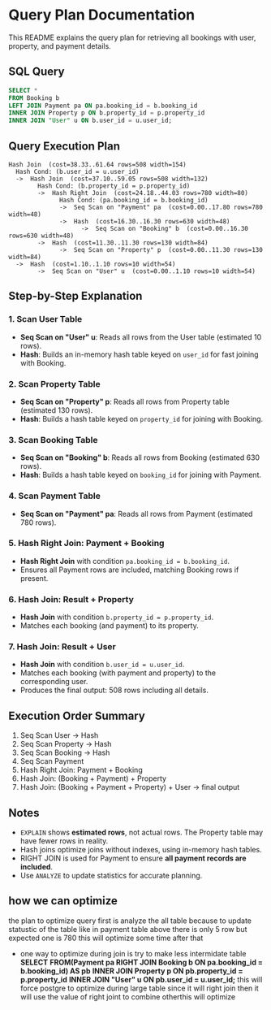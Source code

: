# Query Plan Documentation

This README explains the query plan for retrieving all bookings with user, property, and payment details.

## SQL Query

```sql
SELECT *
FROM Booking b
LEFT JOIN Payment pa ON pa.booking_id = b.booking_id
INNER JOIN Property p ON b.property_id = p.property_id
INNER JOIN "User" u ON b.user_id = u.user_id;
```

## Query Execution Plan

```
Hash Join  (cost=38.33..61.64 rows=508 width=154)
  Hash Cond: (b.user_id = u.user_id)
  ->  Hash Join  (cost=37.10..59.05 rows=508 width=132)
        Hash Cond: (b.property_id = p.property_id)
        ->  Hash Right Join  (cost=24.18..44.03 rows=780 width=80)
              Hash Cond: (pa.booking_id = b.booking_id)
              ->  Seq Scan on "Payment" pa  (cost=0.00..17.80 rows=780 width=48)
              ->  Hash  (cost=16.30..16.30 rows=630 width=48)
                    ->  Seq Scan on "Booking" b  (cost=0.00..16.30 rows=630 width=48)
        ->  Hash  (cost=11.30..11.30 rows=130 width=84)
              ->  Seq Scan on "Property" p  (cost=0.00..11.30 rows=130 width=84)
  ->  Hash  (cost=1.10..1.10 rows=10 width=54)
        ->  Seq Scan on "User" u  (cost=0.00..1.10 rows=10 width=54)
```

## Step-by-Step Explanation

### 1. Scan User Table

* **Seq Scan on "User" u**: Reads all rows from the User table (estimated 10 rows).
* **Hash**: Builds an in-memory hash table keyed on `user_id` for fast joining with Booking.

### 2. Scan Property Table

* **Seq Scan on "Property" p**: Reads all rows from Property table (estimated 130 rows).
* **Hash**: Builds a hash table keyed on `property_id` for joining with Booking.

### 3. Scan Booking Table

* **Seq Scan on "Booking" b**: Reads all rows from Booking (estimated 630 rows).
* **Hash**: Builds a hash table keyed on `booking_id` for joining with Payment.

### 4. Scan Payment Table

* **Seq Scan on "Payment" pa**: Reads all rows from Payment (estimated 780 rows).

### 5. Hash Right Join: Payment + Booking

* **Hash Right Join** with condition `pa.booking_id = b.booking_id`.
* Ensures all Payment rows are included, matching Booking rows if present.

### 6. Hash Join: Result + Property

* **Hash Join** with condition `b.property_id = p.property_id`.
* Matches each booking (and payment) to its property.

### 7. Hash Join: Result + User

* **Hash Join** with condition `b.user_id = u.user_id`.
* Matches each booking (with payment and property) to the corresponding user.
* Produces the final output: 508 rows including all details.

## Execution Order Summary

1. Seq Scan User → Hash
2. Seq Scan Property → Hash
3. Seq Scan Booking → Hash
4. Seq Scan Payment
5. Hash Right Join: Payment + Booking
6. Hash Join: (Booking + Payment) + Property
7. Hash Join: (Booking + Payment + Property) + User → final output

## Notes

* `EXPLAIN` shows **estimated rows**, not actual rows. The Property table may have fewer rows in reality.
* Hash joins optimize joins without indexes, using in-memory hash tables.
* RIGHT JOIN is used for Payment to ensure **all payment records are included**.
* Use `ANALYZE` to update statistics for accurate planning.



## how we can optimize 
the plan to optimize query first is analyze the all table because to update statustic of the table like in payment table above there is only 5 row but expected one is 780 this will optimize some time after that 
 - one way to optimize during join is try to make less intermidate table
 **SELECT**
**FROM(Payment pa RIGHT JOIN Booking b ON pa.booking_id = b.booking_id) AS pb**
**INNER JOIN Property p ON pb.property_id = p.property_id**
**INNER JOIN "User" u ON pb.user_id = u.user_id;**
this will force postgre to optimize during large table since it will right join then it will use the value of right joint to combine otherthis will optimize
